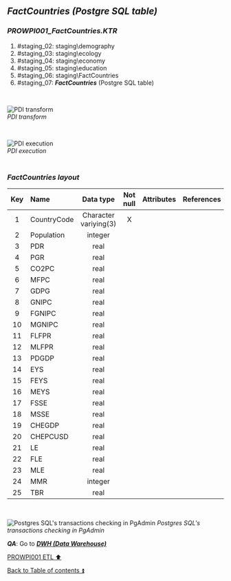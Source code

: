 ## **_FactCountries (Postgre SQL table)_**  

### **_PROWPI001\_FactCountries.KTR_**  
  1. #staging_02: staging\demography  
  2. #staging_03: staging\ecology  
  3. #staging_04: staging\economy  
  4. #staging_05: staging\education  
  5. #staging_06: staging\FactCountries 
  6. #staging_07: **_FactCountries_** (Postgre SQL table)  

   <p><br></p>  

  ![PDI transform](https://i.imgur.com/x1cya1l.png)  
  _PDI transform_  

  <p><br></p>  

  ![PDI execution](https://i.imgur.com/DBRLP8z.png)  
  _PDI execution_ 

### **_<p><br>FactCountries layout</p>_**  

  | Key	| Name                  | Data type             | Not null | Attributes | References            | Description  | Metadata |
  | :-: | :-------------------- | :-------------------: | :------: | :--------- | :-------------------- | :----------- | :------- |
  | 1   | CountryCode           | Character variying(3) | X        |            |                       | PK,FK        | m001     |
  | 2   | Population            | integer               |          |            |                       |              | m005     |
  | 3   | PDR                   | real                  |          |            |                       |              | m006     |
  | 4   | PGR                   | real                  |          |            |                       |              | m007     |  
  | 5   | CO2PC                 | real                  |          |            |                       |              | m008     |
  | 6   | MFPC                  | real                  |          |            |                       |              | m009     | 
  | 7   | GDPG                  | real                  |          |            |                       |              | m010     |
  | 8   | GNIPC                 | real                  |          |            |                       |              | m011     |
  | 9   | FGNIPC                | real                  |          |            |                       |              | m012     |
  | 10  | MGNIPC                | real                  |          |            |                       |              | m013     |
  | 11  | FLFPR                 | real                  |          |            |                       |              | m014     |
  | 12  | MLFPR                 | real                  |          |            |                       |              | m015     |
  | 13  | PDGDP                 | real                  |          |            |                       |              | m016     | 
  | 14  | EYS                   | real                  |          |            |                       |              | m017     |
  | 15  | FEYS                  | real                  |          |            |                       |              | m018     |
  | 16  | MEYS                  | real                  |          |            |                       |              | m019     |
  | 17  | FSSE                  | real                  |          |            |                       |              | m020     |
  | 18  | MSSE                  | real                  |          |            |                       |              | m021     |
  | 19  | CHEGDP                | real                  |          |            |                       |              | m022     | 
  | 20  | CHEPCUSD              | real                  |          |            |                       |              | m023     |
  | 21  | LE                    | real                  |          |            |                       |              | m024     |
  | 22  | FLE                   | real                  |          |            |                       |              | m025     |
  | 23  | MLE                   | real                  |          |            |                       |              | m026     |
  | 24  | MMR                   | integer               |          |            |                       |              | m027     |
  | 25  | TBR                   | real                  |          |            |                       |              | m028     |

   <p><br></p>  
 
  ![Postgres SQL's transactions checking in PgAdmin](https://i.imgur.com/kmDllqX.png) 
  _Postgres SQL's transactions checking in PgAdmin_  

  **_QA_**: Go to **_[DWH (Data Warehouse)](dwh.md)_**  

[PROWPI001 ETL :arrow_up:](prowpi001_etl.md)  

[Back to Table of contents :arrow_double_up:](../README.md)   